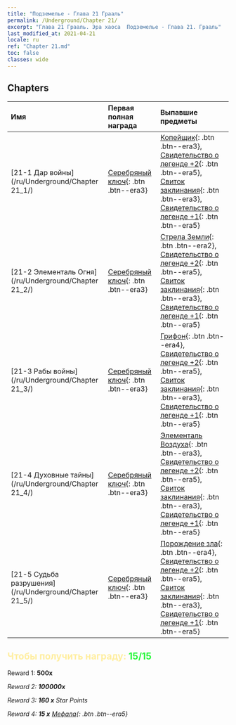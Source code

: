```yaml
---
title: "Подземелье - Глава 21 Грааль"
permalink: /Underground/Chapter 21/
excerpt: "Глава 21 Грааль. Эра хаоса  Подземелье - Глава 21. Грааль"
last_modified_at: 2021-04-21
locale: ru
ref: "Chapter 21.md"
toc: false
classes: wide
---
```


## Chapters

  | Имя |  Первая полная награда | Выпавшие предметы |
  |:------------|:------------|:------------| 
  | [21-1 Дар войны](/ru/Underground/Chapter 21_1/) | [Серебряный ключ](/ru/Items/con_693/){: .btn .btn--era3} | [Копейщик](/ru/Items/unt_190/){: .btn .btn--era3}, [Свидетельство о легенде +2](/ru/Items/mat_81/){: .btn .btn--era5}, [Свиток заклинания](/ru/Items/con_694/){: .btn .btn--era3}, [Свидетельство о легенде +1](/ru/Items/mat_74/){: .btn .btn--era5} |
  | [21-2 Элементаль Огня](/ru/Underground/Chapter 21_2/) | [Серебряный ключ](/ru/Items/con_693/){: .btn .btn--era3} | [Стрела Земли](/ru/Items/her_464/){: .btn .btn--era2}, [Свидетельство о легенде +2](/ru/Items/mat_81/){: .btn .btn--era5}, [Свиток заклинания](/ru/Items/con_694/){: .btn .btn--era3}, [Свидетельство о легенде +1](/ru/Items/mat_74/){: .btn .btn--era5} |
  | [21-3 Рабы войны](/ru/Underground/Chapter 21_3/) | [Серебряный ключ](/ru/Items/con_693/){: .btn .btn--era3} | [Грифон](/ru/Items/unt_192/){: .btn .btn--era4}, [Свидетельство о легенде +2](/ru/Items/mat_81/){: .btn .btn--era5}, [Свиток заклинания](/ru/Items/con_694/){: .btn .btn--era3}, [Свидетельство о легенде +1](/ru/Items/mat_74/){: .btn .btn--era5} |
  | [21-4 Духовные тайны](/ru/Underground/Chapter 21_4/) | [Серебряный ключ](/ru/Items/con_693/){: .btn .btn--era3} | [Элементаль Воздуха](/ru/Items/her_448/){: .btn .btn--era3}, [Свидетельство о легенде +2](/ru/Items/mat_81/){: .btn .btn--era5}, [Свиток заклинания](/ru/Items/con_694/){: .btn .btn--era3}, [Свидетельство о легенде +1](/ru/Items/mat_74/){: .btn .btn--era5} |
  | [21-5 Судьба разрушения](/ru/Underground/Chapter 21_5/) | [Серебряный ключ](/ru/Items/con_693/){: .btn .btn--era3} | [Порождение зла](/ru/Items/unt_230/){: .btn .btn--era4}, [Свидетельство о легенде +2](/ru/Items/mat_81/){: .btn .btn--era5}, [Свиток заклинания](/ru/Items/con_694/){: .btn .btn--era3}, [Свидетельство о легенде +1](/ru/Items/mat_74/){: .btn .btn--era5} |


## <span style="color: #ffeea0">Чтобы получить награду: </span><span style="color: #27f73a">15/15</span>

 Reward 1:  **500x** <i class="fas fa-gem"/>

 Reward 2:  **100000x** <i class="fas fa-coins"/>

 Reward 3: **160 x** Star Points

 Reward 4: **15 x** [Мефала](/ru/Items/her_367/){: .btn .btn--era5}


